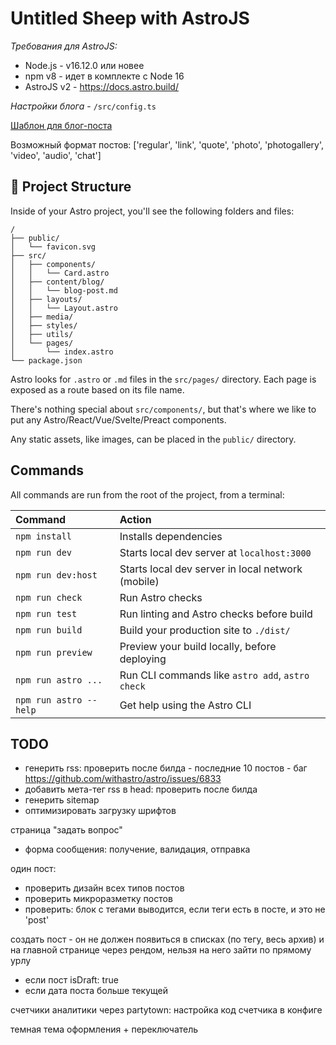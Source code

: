 # Untitled Sheep with AstroJS

*Требования для AstroJS:*

- Node.js - v16.12.0 или новее
- npm v8 - идет в комплекте с Node 16
- AstroJS v2 - https://docs.astro.build/

*Настройки блога* - `/src/config.ts`

[Шаблон для блог-поста](TEMPLATE.md)

Возможный формат постов: ['regular', 'link', 'quote', 'photo', 'photogallery', 'video', 'audio', 'chat']

## 🚀 Project Structure

Inside of your Astro project, you'll see the following folders and files:

```
/
├── public/
│   └── favicon.svg
├── src/
│   ├── components/
│   │   └── Card.astro
│   ├── content/blog/
│   │   └── blog-post.md
│   ├── layouts/
│   │   └── Layout.astro
│   ├── media/
│   ├── styles/
│   ├── utils/
│   └── pages/
│       └── index.astro
└── package.json
```

Astro looks for `.astro` or `.md` files in the `src/pages/` directory. Each page is exposed as a route based on its file name.

There's nothing special about `src/components/`, but that's where we like to put any Astro/React/Vue/Svelte/Preact components.

Any static assets, like images, can be placed in the `public/` directory.

## Commands

All commands are run from the root of the project, from a terminal:

| Command                | Action                                            |
| :--------------------- | :-----------------------------------------------  |
| `npm install`          | Installs dependencies                             |
| `npm run dev`          | Starts local dev server at `localhost:3000`       |
| `npm run dev:host`     | Starts local dev server in local network (mobile) |
| `npm run check`        | Run Astro checks                                  |
| `npm run test`         | Run linting and Astro checks before build         |
| `npm run build`        | Build your production site to `./dist/`           |
| `npm run preview`      | Preview your build locally, before deploying      |
| `npm run astro ...`    | Run CLI commands like `astro add`, `astro check`  |
| `npm run astro --help` | Get help using the Astro CLI                      |



## TODO

- генерить rss: проверить после билда - последние 10 постов - баг https://github.com/withastro/astro/issues/6833
- добавить мета-тег rss в head: проверить после билда
- генерить sitemap
- оптимизировать загрузку шрифтов

страница "задать вопрос"
- форма сообщения: получение, валидация, отправка

один пост:
- проверить дизайн всех типов постов
- проверить микроразметку постов
- проверить: блок с тегами выводится, если теги есть в посте, и это не 'post'

создать пост - он не должен появиться в списках (по тегу, весь архив) и на главной странице через рендом, нельзя на него зайти по прямому урлу
- если пост isDraft: true
- если дата поста больше текущей

счетчики аналитики через partytown: настройка код счетчика в конфиге

темная тема оформления + переключатель

